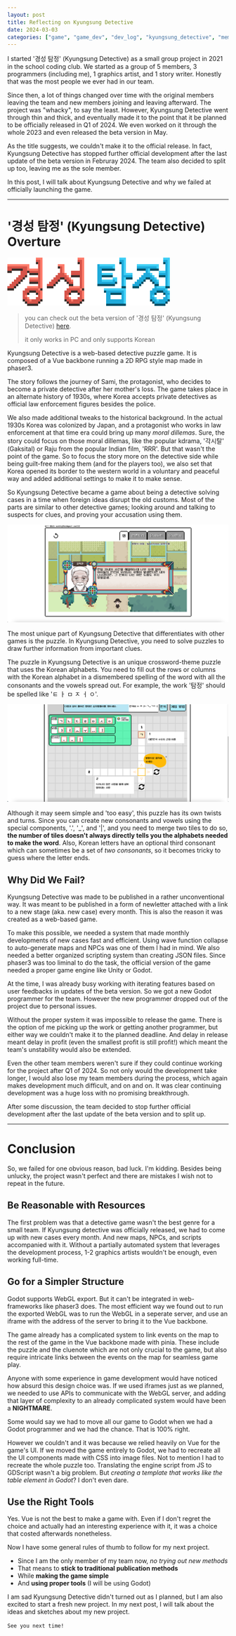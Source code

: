 ```yaml
---
layout: post
title: Reflecting on Kyungsung Detective
date: 2024-03-03
categories: ["game", "game_dev", "dev_log", "kyungsung_detective", "memoir"]
---
```


I started '경성 탐정' (Kyungsung Detective) as a small group project in 2021 in the school coding club. We started as a group of 5 members, 3 programmers (including me), 1 graphics artist, and 1 story writer. Honestly that was the most people we ever had in our team.

Since then, a lot of things changed over time with the original members leaving the team and new members joining and leaving afterward. The project was "whacky", to say the least. However, Kyungsung Detective went through thin and thick, and eventually made it to the point that it be planned to be officially released in Q1 of 2024. We even worked on it through the whole 2023 and even released the beta version in May.

As the title suggests, we couldn't make it to the official release. In fact, Kyungsung Detective has stopped further official development after the last update of the beta version in Februray 2024. The team also decided to split up too, leaving me as the sole member.

In this post, I will talk about Kyungsung Detective and why we failed at officially launching the game.

---

# '경성 탐정' (Kyungsung Detective) Overture

![kdetective_logo](../../assets/img/kdetective/logo.png)

> you can check out the beta version of '경성 탐정' (Kyungsung Detective)
> [here](https://kyungsung-detective-beta.vercel.app).
>
> it only works in PC and only supports Korean

Kyungsung Detective is a web-based detective puzzle game. It is composed of a Vue backbone running a 2D RPG style map made in phaser3.

The story follows the journey of Sami, the protagonist, who decides to become a private detective after her mother's loss. The game takes place in an alternate history of 1930s, where Korea accepts private detectives as official law enforcement figures besides the police.

We also made additional tweaks to the historical background. In the actual 1930s Korea was colonized by Japan, and a protagonist who works in law enforcement at that time era could bring up many *moral dillemas*. Sure, the story could focus on those moral dillemas, like the popular kdrama, '각시탈' (Gaksital) or Raju from the popular Indian film, 'RRR'. But that wasn't the point of the game. So to focus the story more on the detective side while being guilt-free making them (and for the players too), we also set that Korea opened its border to the western world in a voluntary and peaceful way and added additional settings to make it to make sense.

So Kyungsung Detective became a game about being a detective solving cases in a time when foreign ideas disrupt the old customs. Most of the parts are similar to other detective games; looking around and talking to suspects for clues, and proving your accusation using them.

![kdetective_logo](../../assets/img/kdetective/screenshot_talk.png)

The most unique part of Kyungsung Detective that differentiates with other games is the puzzle. In Kyungsung Detective, you need to solve puzzles to draw further information from important clues.

The puzzle in Kyungsung Detective is an unique crossword-theme puzzle that uses the Korean alphabets. You need to fill out the rows or columns with the Korean alphabet in a dismembered spelling of the word with all the consonants and the vowels spread out.
For example, the work '탐정' should be spelled like 'ㅌ ㅏ ㅁ ㅈ ㅓ ㅇ'.

![screenshot_puzzle](../../assets/img/kdetective/screenshot_puzzle.png)

Although it may seem simple and 'too easy', this puzzle has its own twists and turns. Since you can create new consonants and vowels using the special components, '.', '_', and '\|', and you need to merge two tiles to do so, **the number of tiles doesn't always directly tells you the alphabets needed to make the word**. Also, Korean letters have an optional third consonant which can sometimes be a set of *two consonants*, so it becomes tricky to guess where the letter ends.

## Why Did We Fail?
Kyungsung Detective was made to be published in a rather unconventional way. It was meant to be published in a form of newletter attached with a link to a new stage (aka. new case) every month. This is also the reason it was created as a web-based game.

To make this possible, we needed a system that made monthly developments of new cases fast and efficient. Using wave function collapse to auto-generate maps and NPCs was one of them I had in mind. We also needed a better organized scripting system than creating JSON files. Since phaser3 was too liminal to do the task, the official version of the game needed a proper game engine like Unity or Godot.

At the time, I was already busy working with iterating features based on user feedbacks in updates of the beta version. So we got a new Godot programmer for the team. However the new programmer dropped out of the project due to personal issues.

Without the proper system it was impossible to release the game. There is the option of me picking up the work or getting another programmer, but either way we couldn't make it to the planned deadline. And delay in release meant delay in profit (even the smallest profit is still profit!) which meant the team's unstability would also be extended.

Even the other team members weren't sure if they could continue working for the project after Q1 of 2024. So not only would the development take longer, I would also lose my team members during the process, which again makes development much difficult, and on and on. It was clear continuing development was a huge loss with no promising breakthrough.

After some discussion, the team decided to stop further official development after the last update of the beta version and to split up.

---

# Conclusion

So, we failed for one obvious reason, bad luck. I'm kidding. Besides being unlucky, the project wasn't perfect and there are mistakes I wish not to repeat in the future.

## Be Reasonable with Resources

The first problem was that a detective game wasn't the best genre for a small team. If Kyungsung detective was officially released, we had to come up with new cases every month. And new maps, NPCs, and scripts accompanied with it. Without a partially automated system that leverages the development process, 1-2 graphics artists wouldn't be enough, even working full-time.

## Go for a Simpler Structure

Godot supports WebGL export. But it can't be integrated in web-frameworks like phaser3 does. The most efficient way we found out to run the exported WebGL was to run the WebGL in a seperate server, and use an iframe with the address of the server to bring it to the Vue backbone.

The game already has a complicated system to link events on the map to the rest of the game in the Vue backbone made with pinia. These include the puzzle and the cluenote which are not only crucial to the game, but also require intricate links between the events on the map for seamless game play.

Anyone with some experience in game development would have noticed how absurd this design choice was. If we used iframes just as we planned, we needed to use APIs to communicate with the WebGL server, and adding that layer of complexity to an already complicated system would have been a **NIGHTMARE**.

Some would say we had to move all our game to Godot when we had a Godot programmer and we had the chance. That is 100% right.

However we couldn't and it was because we relied heavily on Vue for the game's UI. If we moved the game entirely to Godot, we had to recreate all the UI components made with CSS into image files. Not to mention I had to recreate the whole puzzle too. Translating the engine script from JS to GDScript wasn't a big problem. But *creating a template that works like the table element in Godot*? I don't even dare.

## Use the Right Tools

Yes. Vue is not the best to make a game with. Even if I don't regret the choice and actually had an interesting experience with it, it was a choice that costed afterwards nonetheless.

Now I have some general rules of thumb to follow for my next project.

- Since I am the only member of my team now, *no trying out new methods*
- That means to **stick to traditional publication methods**
- While **making the game simple**
- And **using proper tools** (I will be using Godot)

I am sad Kyungsung Detective didn't turned out as I planned, but I am also excited to start a fresh new project. In my next post, I will talk about the ideas and sketches about my new project.

`See you next time!`